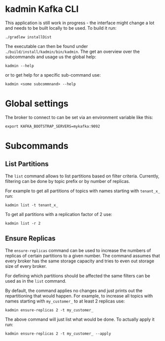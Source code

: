 # kadmin Kafka CLI

This application is still work in progress - the interface might change a lot and needs to be built
locally to be used. To build it run:

```shell
./gradlew installDist
```

The executable can then be found under `./build/install/kadmin/bin/kadmin`. The get an overview over
the subcommands and usage us the global help:

```shell
kadmin --help
```

or to get help for a specific sub-command use:

```shell
kadmin <some subcommnand> --help
```

# Global settings

The broker to connect to can be set via an environment variable like this:

```shell
export KAFKA_BOOTSTRAP_SERVERS=mykafka:9092
```

# Subcommands

## List Partitions

The `list` command allows to list partitions based on filter criteria. Currently, filtering can be
done by topic prefix or by number of replicas.

For example to get all partitions of topics with names starting with `tenant_x_` run:

```shell
kadmin list -t tenant_x_
```

To get all partitions with a replication factor of 2 use:

```shell
kadmin list -r 2
```

## Ensure Replicas

The `ensure-replicas` command can be used to increase the numbers of replicas of certain partitions
to a given number. The command assumes that every broker has the same storage capacity and tries to
even out storage size of every broker.

For defining which partitions should be affected the same filters can be used as in the `list`
command.

By default, the command applies no changes and just prints out the repartitioning that would happen.
For example, to increase all topics with names starting with `my_customer_` to at least 2 replicas
use:

```shell
kadmin ensure-replicas 2 -t my_customer_
```

The above command will just list what would be done. To actually apply it run:

```shell
kadmin ensure-replicas 2 -t my_customer_ --apply
```











